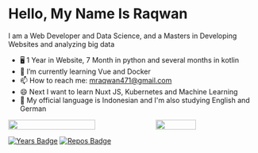 # Hello, My Name Is Raqwan

I am a Web Developer and Data Science, and a Masters in Developing Websites and analyzing big data

- 🖥 1 Year in Website, 7 Month in python and several months in kotlin
- 📱 I’m currently learning Vue and Docker
- 📫 How to reach me: mraqwan471@gmail.com
- 😄 Next I want to learn Nuxt JS, Kubernetes and Machine Learning
- 💬 My official language is Indonesian and I'm also studying English and German

<p style="display:flex">

 <img src="https://github-readme-stats.vercel.app/api?username=Rqwannn&show_icons=true&theme=tokyonight&bg_color=ffffff" width="59%">

  <img src="https://github-readme-stats.vercel.app/api/top-langs/?username=Rqwannn&theme=tokyonight&hide_langs_below=1&layout=compact&bg_color=ffffff" width="40%">

 </p>

 [![Years Badge](https://badges.pufler.dev/years/Rqwannn)](https://badges.pufler.dev)
[![Repos Badge](https://badges.pufler.dev/repos/Rqwannn)](https://badges.pufler.dev)
